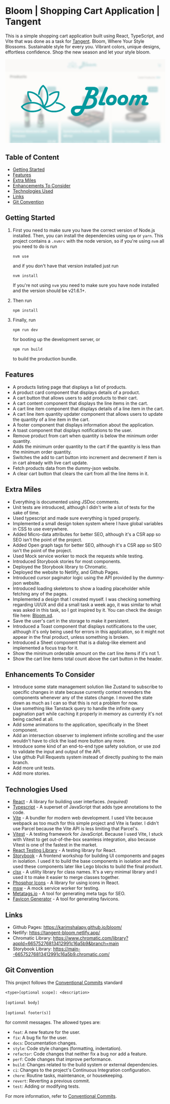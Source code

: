 # Bloom | Shopping Cart Application | Tangent <!-- omit from toc -->

This is a simple shopping cart application built using React, TypeScript, and Vite that was done as a task for [Tangent](https://tangent.co/). Bloom, Where Your Style Blossoms. Sustainable style for every you. Vibrant colors, unique designs, effortless confidence. Shop the new season and let your style bloom.

![Bloom](./public/og.jpg)

## Table of Content <!-- omit from toc -->

- [Getting Started](#getting-started)
- [Features](#features)
- [Extra Miles](#extra-miles)
- [Enhancements To Consider](#enhancements-to-consider)
- [Technologies Used](#technologies-used)
- [Links](#links)
- [Git Convention](#git-convention)

## Getting Started

1. First you need to make sure you have the correct version of Node.js installed. Then, you can install the dependencies using `npm` or `yarn`.
   This project contains a `.nvmrc` with the node version, so if you're using `nvm` all you need to do is run

   ```shell
   nvm use
   ```

   and if you don't have that version installed just run

   ```shell
   nvm install
   ```

   If you're not using `nvm` you need to make sure you have node installed and the version should be v21.6.1+.

2. Then run

   ```shell
   npm install
   ```

3. Finally, run

   ```shell
   npm run dev
   ```

   for booting up the development server, or

   ```shell
   npm run build
   ```

   to build the production bundle.

## Features

- A products listing page that displays a list of products.
- A product card component that displays details of a product.
- A cart button that allows users to add products to their cart.
- A cart content component that displays the line items in the cart.
- A cart line item component that displays details of a line item in the cart.
- A cart line item quantity updater component that allows users to update the quantity of a line item in the cart.
- A footer component that displays information about the application.
- A toast component that displays notifications to the user.
- Remove product from cart when quantity is below the minimum order quantity.
- Adds the minimum order quantity to the cart if the quantity is less than the minimum order quantity.
- Switches the add to cart button into increment and decrement if item is in cart already with live cart update.
- Fetch products data from the dummy-json website.
- A clear cart button that clears the cart from all the line items in it.

## Extra Miles

- Everything is documented using JSDoc comments.
- Unit tests are introduced, although I didn't write a lot of tests for the sake of time.
- Used typescript and made sure everything is typed properly.
- Implemented a small design token system where I have global variables in CSS to use everywhere.
- Added Micro-data attributes for better SEO, although it's a CSR app so SEO isn't the point of the project.
- Added Open graph tags for better SEO, although it's a CSR app so SEO isn't the point of the project.
- Used Mock service worker to mock the requests while testing.
- Introduced Storybook stories for most components.
- Deployed the Storybook library to Chromatic.
- Deployed the website to Netlify, and Github Pages.
- Introduced cursor paginator logic using the API provided by the dummy-json website.
- Introduced loading skeletons to show a loading placeholder while fetching any of the pages.
- Implemented a design that I created myself. I was checking something regarding UI/UX and did a small task a week ago, it was similar to what was asked in this task, so I got inspired by it. You can check the design file here: [Bloom.xd](./public/Bloom.xd).
- Save the user's cart in the storage to make it persistent.
- Introduced a Toast component that displays notifications to the user, although it's only being used for errors in this application, so it might not appear in the final product, unless something is broken.
- Introduced a Sheet component that is a dialog-like element and implemented a focus trap for it.
- Show the minimum orderable amount on the cart line items if it's not 1.
- Show the cart line items total count above the cart button in the header.

## Enhancements To Consider

- Introduce some state management solution like Zustand to subscribe to specific changes in state because currently context rerenders the components whenever any of the states change. I moved the state down as much as I can so that this is not a problem for now.
- Use something like Tanstack query to handle the infinite query pagination part while caching it properly in memory as currently it's not being cached at all.
- Add some animations to the application, specifically in the Sheet component.
- Add an intersection observer to implement infinite scrolling and the user wouldn't have to click the load more button any more.
- Introduce some kind of an end-to-end type safety solution, or use zod to validate the input and output of the API.
- Use github Pull Requests system instead of directly pushing to the main branch.
- Add more unit tests.
- Add more stories.

## Technologies Used

- [React](https://react.dev/) - A library for building user interfaces. _(required)_
- [Typescript](https://www.typescriptlang.org/) - A superset of JavaScript that adds type annotations to the code.
- [Vite](https://vitejs.dev/) - A bundler for modern web development. I used Vite because webpack as too much for this simple project and Vite is faster. I didn't use Parcel because the Vite API is less limiting that Parcel's.
- [Vitest](https://vitest.dev/) - A testing framework for JavaScript. Because I used Vite, I stuck with Vitest to get out-of-the-box seamless integration, also because Vitest is one of the fastest in the market.
- [React Testing Library](https://testing-library.com/docs/react-testing-library/intro/) - A testing library for React.
- [Storybook](https://storybook.js.org/) - A frontend workshop for building UI components and pages in isolation. I used it to build the base components in isolation and the used these components later like Lego blocks to build the final product.
- [clsx](https://www.npmjs.com/package/clsx) - A utility library for class names. It's a very minimal library and I used it to make it easier to merge classes together.
- [Phosphor Icons](https://phosphoricons.com/) - A library for using icons in React.
- [msw](https://mswjs.io/) - A mock service worker for testing.
- [Metatags.io](https://metatags.io/) - A tool for generating meta tags for SEO.
- [Favicon Generator](https://realfavicongenerator.net/) - A tool for generating favicons.

## Links

- Github Pages: <https://karimshalapy.github.io/bloom/>
- Netlify: <https://tangent-bloom,netlify.app/>
- Chromatic Library: <https://www.chromatic.com/library?appId=66575276813412991c16a5b9&branch=main>
- Storybook Library: <https://main--66575276813412991c16a5b9.chromatic.com/>

## Git Convention

This project follows the
[Conventional Commits](https://www.conventionalcommits.org/en/v1.0.0/) standard

```plaintext
<type>[optional scope]: <description>

[optional body]

[optional footer(s)]
```

for commit messages. The allowed types are:

- `feat`: A new feature for the user.
- `fix`: A bug fix for the user.
- `docs`: Documentation changes.
- `style`: Code style changes (formatting, indentation).
- `refactor`: Code changes that neither fix a bug nor add a feature.
- `perf`: Code changes that improve performance.
- `build`: Changes related to the build system or external dependencies.
- `ci`: Changes to the project's Continuous Integration configuration.
- `chore`: Routine tasks, maintenance, or housekeeping.
- `revert`: Reverting a previous commit.
- `test`: Adding or modifying tests.

For more information, refer to
[Conventional Commits](https://www.conventionalcommits.org/en/v1.0.0/).

